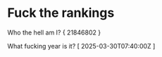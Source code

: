 # Fuck the rankings

Who the hell am I?
{ 21846802 }

What fucking year is it?
[ 2025-03-30T07:40:00Z ]
